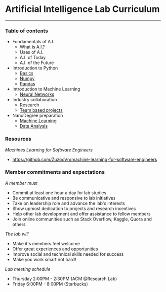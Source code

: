 # Artificial Intelligence Lab Curriculum

----------------------------------------

### Table of contents

- Fundamentals of A.I.
	- What is A.I.?
	- Uses of A.I.
	- A.I. of Today
	- A.I. of the Future
- Introduction to Python
	- [Basics](http://www.learnpythonthehardway.com)
	- [Numpy](https://docs.scipy.org/doc/numpy-dev/user/quickstart.html)
	- [Pandas](http://pandas.pydata.org)
- Introduction to Machine Learning
	- [Neural Networks](http://neuralnetworksanddeeplearning.com/chap6.html)
- Industry collaboration
	- Research
	- [Team based projects](http://www.kaggle.com)
- NanoDegree preparation
	- [Machine Learning](https://www.udacity.com/course/machine-learning-engineer-nanodegree--nd009)
	- [Data Analysis](https://www.udacity.com/course/data-analyst-nanodegree--nd002?v=a4)


### Resources

*Machines Learning for Software Engineers*

- https://github.com/ZuzooVn/machine-learning-for-software-engineers


### Member commitments and expectations
 
*A member must*

- Commit at least one hour a day for lab studies
- Be communicative and responsive to lab initiatives
- Take on leadership role and advance the lab's interests
- Show upmost dedication to projects and research incentives
- Help other lab development and offer assistance to fellow members
- Join online communities such as Stack Overflow, Kaggle, Quora and others

*The lab will*

- Make it's members feel welcome
- Offer great experiences and opportunities
- Improve social and technical skills needed for success
- Make you work smart not hard!

*Lab meeting schedule*

- Thursday 2:00PM - 2:30PM (ACM @Research Lab)
- Friday 6:00PM - 8:00PM (Starbucks)

